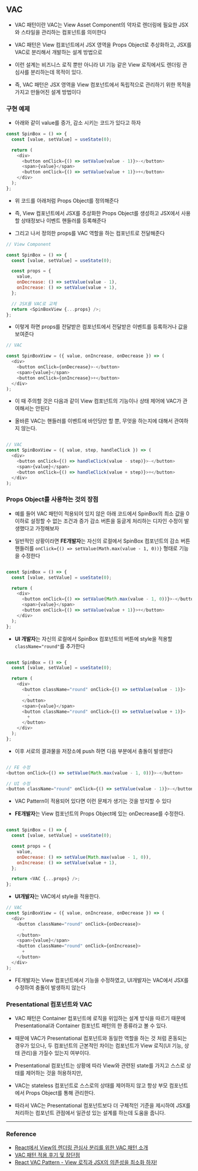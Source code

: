 ## VAC

- VAC 패턴이란 VAC는 View Asset Component의 약자로 렌더링에 필요한 JSX와 스타일을 관리하는 컴포넌트를 의미한다

- VAC 패턴은 View 컴포넌트에서 JSX 영역을 Props Object로 추상화하고, JSX를 VAC로 분리해서 개발하는 설계 방법으로 

- 이런 설계는 비즈니스 로직 뿐만 아니라 UI 기능 같은 View 로직에서도 렌더링 관심사를 분리하는데 목적이 있다.

- 즉, VAC 패턴은 JSX 영역을 View 컴포넌트에서 독립적으로 관리하기 위한 목적을 가지고 만들어진 설계 방법이다

### 구현 예제

- 아래와 같이 value를 증가, 감소 시키는 코드가 있다고 하자

```js
const SpinBox = () => {
  const [value, setValue] = useState(0);

  return (
    <div>
      <button onClick={() => setValue(value - 1)}>-</button>
      <span>{value}</span>
      <button onClick={() => setValue(value + 1)}>+</button>
    </div>
  );
};

```

- 위 코드를 아래처럼 Props Object를 정의해준다 

- 즉, View 컴포넌트에서 JSX를 추상화한 Props Object를 생성하고 JSX에서 사용할 상태정보나 이벤트 핸들러를 등록해준다 

- 그리고 나서 정의한 props를 VAC 역할을 하는 컴포넌트로 전달해준다 

```js
// View Component

const SpinBox = () => {
  const [value, setValue] = useState(0);

  const props = {
    value,
    onDecrease: () => setValue(value - 1),
    onIncrease: () => setValue(value + 1),
  };

  // JSX를 VAC로 교체
  return <SpinBoxView {...props} />;
};

```

- 이렇게 하면 props를 전달받은 컴포넌트에서 전달받은 이벤트를 등록하거나 값을 보여준다 

```js
// VAC

const SpinBoxView = ({ value, onIncrease, onDecrease }) => (
  <div>
    <button onClick={onDecrease}>-</button>
    <span>{value}</span>
    <button onClick={onIncrease}>+</button>
  </div>
);

```

- 이 때 주의할 것은 다음과 같이 View 컴포넌트의 기능이나 상태 제어에 VAC가 관여해서는 안된다 

- 올바른 VAC는 핸들러를 이벤트에 바인딩만 할 뿐, 무엇을 하는지에 대해서 관여하지 않는다.

```js

// VAC
const SpinBoxView = ({ value, step, handleClick }) => (
  <div>
    <button onClick={() => handleClick(value - step)}>-</button>
    <span>{value}</span>
    <button onClick={() => handleClick(value + step)}>+</button>
  </div>
);

```

### Props Object를 사용하는 것의 장점 

- 예를 들어 VAC 패턴이 적용되어 있지 않은 아래 코드에서 SpinBox의 최소 값을 0이하로 설정할 수 없는 조건과 증가 감소 버튼을 둥글게 처리하는 디자인 수정이 발생했다고 가정해보자 

- 일반적인 상황이라면 **FE개발자**는 자신의 로컬에서 SpinBox 컴포넌트의 감소 버튼 핸들러를 `onClick={() => setValue(Math.max(value - 1, 0))}` 형태로 기능을 수정한다

```js

const SpinBox = () => {
  const [value, setValue] = useState(0);

  return (
    <div>
      <button onClick={() => setValue(Math.max(value - 1, 0))}>-</button>
      <span>{value}</span>
      <button onClick={() => setValue(value + 1)}>+</button>
    </div>
  );
};

```
- **UI 개발자**는 자신의 로컬에서 SpinBox 컴포넌트의 버튼에 style을 적용할 `className="round"`를 추가한다

```js

const SpinBox = () => {
  const [value, setValue] = useState(0);

  return (
    <div>
      <button className="round" onClick={() => setValue(value - 1)}>
        -
      </button>
      <span>{value}</span>
      <button className="round" onClick={() => setValue(value + 1)}>
        +
      </button>
    </div>
  );
};

```
- 이후 서로의 결과물을 저장소에 push 하면 다음 부분에서 충돌이 발생한다

```js

// FE 수정
<button onClick={() => setValue(Math.max(value - 1, 0))}>-</button>

// UI 수정
<button className="round" onClick={() => setValue(value - 1)}>-</button>
```

- VAC Pattern이 적용되어 있다면 이런 문제가 생기는 것을 방지할 수 있다 

- **FE개발자**는 View 컴포넌트의 Props Object에 있는 onDecrease를 수정한다.

```js

const SpinBox = () => {
  const [value, setValue] = useState(0);

  const props = {
    value,
    onDecrease: () => setValue(Math.max(value - 1, 0)),
    onIncrease: () => setValue(value + 1),
  };

  return <VAC {...props} />;
};

```

- **UI개발자**는 VAC에서 style을 적용한다.

```js
// VAC
const SpinBoxView = ({ value, onIncrease, onDecrease }) => (
  <div>
    <button className="round" onClick={onDecrease}>
      -
    </button>
    <span>{value}</span>
    <button className="round" onClick={onIncrease}>
      +
    </button>
  </div>
);
```

- FE개발자는 View 컴포넌트에서 기능을 수정하였고, UI개발자는 VAC에서 JSX를 수정하여 충돌이 발생하지 않는다


### Presentational 컴포넌트와 VAC

- VAC 패턴은 Container 컴포넌트에 로직을 위임하는 설계 방식을 따르기 때문에 Presentational과 Container 컴포넌트 패턴의 한 종류라고 볼 수 있다. 

- 때문에 VAC가 Presentational 컴포넌트와 동일한 역할을 하는 것 처럼 혼동되는 경우가 있으나, 두 컴포넌트의 근본적인 차이는 컴포넌트가 View 로직(UI 기능, 상태 관리)을 가질수 있는지 여부이다.

- Presentational 컴포넌트는 상황에 따라 View와 관련된 state를 가지고 스스로 상태를 제어하는 것을 허용하지만, 

- VAC는 stateless 컴포넌트로 스스로의 상태를 제어하지 않고 항상 부모 컴포넌트에서 Props Object를 통해 관리한다. 

- 따라서 VAC는 Presentational 컴포넌트보다 더 구체적인 기준을 제시하여 JSX를 처리하는 컴포넌트 관점에서 일관성 있는 설계를 하는데 도움을 줍니다.

---

### Reference

- [React에서 View의 렌더링 관심사 분리를 위한 VAC 패턴 소개](https://wit.nts-corp.com/2021/08/11/6461)
- [VAC 패턴 적용 후기 및 장단점](https://all-dev-kang.tistory.com/entry/%EB%A6%AC%EC%95%A1%ED%8A%B8-VAC-%ED%8C%A8%ED%84%B4-%EC%A0%81%EC%9A%A9-%ED%9B%84%EA%B8%B0-%EB%B0%8F-%EC%9E%A5%EB%8B%A8%EC%A0%90)
- [React VAC Pattern - View 로직과 JSX의 의존성을 최소화 하자!](https://d2.naver.com/news/0568192)